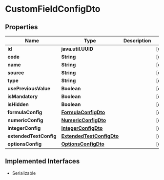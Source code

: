 

# CustomFieldConfigDto


## Properties

Name | Type | Description | Notes
------------ | ------------- | ------------- | -------------
**id** | **java.util.UUID** |  |  [optional]
**code** | **String** |  |  [optional]
**name** | **String** |  |  [optional]
**source** | **String** |  |  [optional]
**type** | **String** |  |  [optional]
**usePreviousValue** | **Boolean** |  |  [optional]
**isMandatory** | **Boolean** |  |  [optional]
**isHidden** | **Boolean** |  |  [optional]
**formulaConfig** | [**FormulaConfigDto**](FormulaConfigDto.md) |  |  [optional]
**numericConfig** | [**NumericConfigDto**](NumericConfigDto.md) |  |  [optional]
**integerConfig** | [**IntegerConfigDto**](IntegerConfigDto.md) |  |  [optional]
**extendedTextConfig** | [**ExtendedTextConfigDto**](ExtendedTextConfigDto.md) |  |  [optional]
**optionsConfig** | [**OptionsConfigDto**](OptionsConfigDto.md) |  |  [optional]


## Implemented Interfaces

* Serializable


